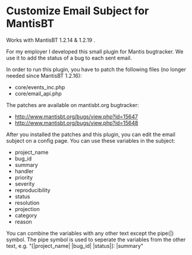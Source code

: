 Customize Email Subject for MantisBT
====================================

Works with MantisBT 1.2.14 & 1.2.19 .

For my employer I developed this small plugin for Mantis bugtracker. We use it to add the status of a bug to each sent email.

In order to run this plugin, you have to patch the following files (no longer needed since MantisBT 1.2.16):
- core/events_inc.php
- core/email_api.php

The patches are available on mantisbt.org bugtracker:
- http://www.mantisbt.org/bugs/view.php?id=15647
- http://www.mantisbt.org/bugs/view.php?id=15648


After you installed the patches and this plugin, you can edit the email subject on a config page.
You can use these variables in the subject:
- project_name
- bug_id
- summary
- handler
- priority
- severity
- reproducibility
- status
- resolution
- projection
- category
- reason

You can combine the variables with any other text except the pipe(|) symbol. 
The pipe symbol is used to seperate the variables from the other text, e.g. "[|project_name| |bug_id| |status|]: |summary"
